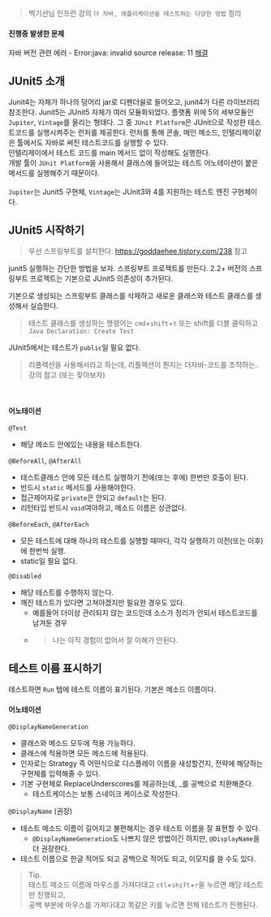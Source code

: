 # 
> 백기선님 인프런 강의  `더 자바, 애플리케이션을 테스트하는 다양한 방법` 정리
#### 진행중 발생한 문제
자바 버전 관련 에러 - Error:java: invalid source release: 11 [해결](https://soongjamm.tistory.com/104)
<br>
## JUnit5 소개
Junit4는 자체가 하나의 덩어리 jar로 디펜더쉴로 들어오고, junit4가 다른 라이브러리 참조한다.
Junit5는 JUnit5 자체가 여러 모듈화되었다. 플랫폼 위에 5의 세부모듈인 `Jupiter`, `Vintage`를 올리는 형태다. 
그 중 `JUnit Platform`은 JUnit으로 작성한 테스트코드를 실행시켜주는 런처를 제공한다.
런처를 통해 콘솔, 메인 메소드, 인텔리제이같은 툴에서도 자바로 써진 테스트코드를 실행할 수 있다.
<br>
인텔리제이에서 테스트 코드를 main 메서드 없이 작성해도 실행한다.  
개발 툴이 `JUnit Platform`을 사용해서 클래스에 들어있는 테스트 어노테이션이 붙은 메서드를 실행해주기 때문이다.   
<br> 
`Jupiter`는 Junit5 구현체, `Vintage`는 JUnit3와 4를 지원하는 테스트 엔진 구현체이다.

## JUnit5 시작하기
> 우선 스프링부트를 설치한다. https://goddaehee.tistory.com/238 참고

junit5 실행하는 간단한 방법을 보자.
스프링부트 프로젝트를 만든다. 2.2+ 버전의 스프링부트 프로젝트는 기본으로 JUnit5 의존성이 추가된다.

기본으로 생성되는 스프링부트 클래스를 삭제하고 새로운 클래스와 테스트 클래스를 생성해서 실습한다.     
> 테스트 클래스를 생성하는 명령어는 `cmd`+`shift`+`t` 
> 또는 shift를 더블 클릭하고 `Java Declaration: Create Test`  

JUnit5에서는 테스트가 `public`일 필요 없다.   
> 리플렉션을 사용해서라고 하는데, 리플렉션이 뭔지는 더자바-코드를 조작하는.. 강의 참고 (또는 찾아보자)  

<br>

#### 어노테이션

`@Test`
- 해당 메소드 안에있는 내용을 테스트한다.

`@BeforeAll`, `@AfterAll`
- 테스트클래스 안에 모든 테스트 실행하기 전에(또는 후에) 한번만 호출이 된다.
- 반드시 `static` 메서드를 사용해야한다. 
- 접근제어자로 `private`은 안되고 `default`는 된다. 
- 리턴타입 반드시 `void`여야하고, 메소드 이름은 상관없다.

`@BeforeEach`, `@AfterEach`
- 모든 테스트에 대해 하나의 테스트를 실행할 때마다, 각각 실행하기 이전(또는 이후)에 한번씩 실행. 
- static일 필요 없다.

`@Disabled`
- 해당 테스트를 수행하지 않는다. 
- 깨진 테스트가 있다면 고쳐야겠지만 필요한 경우도 있다.  
    - 예를들어 더이상 관리되지 않는 코드인데 소스가 정리가 안되서 테스트코드를 남겨둔 경우
    - > 나는 아직 경험이 없어서 잘 이해가 안된다.


## 테스트 이름 표시하기
테스트하면 `Run` 탭에 테스트 이름이 표기된다. 기본은 메소드 이름이다.

#### 어노테이션
`@DisplayNameGeneration`
- 클래스와 메소드 모두에 적용 가능하다.
- 클래스에 적용하면 모든 메소드에 적용된다.   
- 인자로는 Strategy 즉 어떤식으로 디스플레이 이름을 새성할건지, 전략에 해당하는 구현체를 입력해줄 수 있다. 
- 기본 구현체로 ReplaceUnderscores를 제공하는데, _를 공백으로 치환해준다.
    - 테스트케이스는 보통 스네이크 케이스로 작성한다.

`@DisplayName` (권장)
- 테스트 메소드 이름이 길어지고 불편해지는 경우 테스트 이름을 잘 표현할 수 있다.
    - `@DisplayNameGeneration`도 나쁘지 않은 방법이긴 하지만, `@DisplayName`을 더 권장한다.
- 테스트 이름으로 한글 적어도 되고 공백으로 적어도 되고, 이모지를 쓸 수도 있다.

> Tip.  
> 테스트 메소드 이름에 마우스를 가져다대고 `ctl`+`shift`+`r`을 누르면 해당 테스트만 진행되고,  
> 공백 부분에 마우스를 가져다대고 똑같은 키를 누르면 전체 테스트가 진행된다.